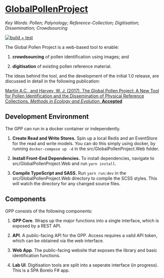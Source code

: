 # [GlobalPollenProject](https://globalpollenproject.org)
*Key Words: Pollen; Palynology; Reference-Collection; Digitisation; Dissemination; Crowdsourcing*

[![build + test](https://github.com/AndrewIOM/gpp-cqrs/actions/workflows/push.yml/badge.svg)](https://github.com/AndrewIOM/gpp-cqrs/actions/workflows/push.yml)

The Global Pollen Project is a web-based tool to enable:

1. **crowdsourcing** of pollen identification using images; and

2. **digitisation** of existing pollen reference material.


The ideas behind the tool, and the development of the initial 1.0 release, are discussed in detail in the following publication:

[Martin A.C., and Harvey, W. J. (2017). The Global Pollen Project: A New Tool for Pollen Identification and the Dissemination of Physical Reference Collections. *Methods in Ecology and Evolution*. **Accepted**](http://dx.doi.org/10.1111/2041-210X.12752)

## Development Environment
The GPP can run in a docker container or independently.

1. **Create Read and Write Stores.** Spin up a local Redis and an EventStore for the read and write models. You can do this simply using docker, by running `docker-compose up -d` in the src/GlobalPollenProject.Web folder.

2. **Install Front-End Dependencies.** To install dependencies, navigate to src/GlobalPollenProject.Web and run `yarn install`.

3. **Compile TypeScript and SASS.** Run `yarn run:dev` in the src/GlobalPollenProject.Web directory to compile the SCSS styles. This will watch the directory for any changed source files.


## Components

GPP consists of the following components:

1. **GPP Core**. Wraps up the major functions into a single interface, which is exposed by a REST API.

2. **API**. A public-facing API for the GPP. Access requires a valid API token, which can be obtained via the web interface.

3. **Web App**. The public-facing website that exposes the library and basic identification functions.

4. **Lab UI**. Digitisation tools are split into a seperate interface (in progress). This is a SPA Borelo F# app.
